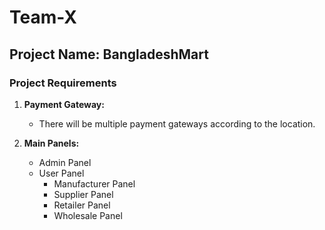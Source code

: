 # Team-X

## Project Name:  BangladeshMart

   
### Project Requirements

1. **Payment Gateway:**  
   - There will be multiple payment gateways according to the location.

2. **Main Panels:**
   - Admin Panel
   - User Panel
     - Manufacturer Panel
     - Supplier Panel
     - Retailer Panel
     - Wholesale Panel


                 
 
 
